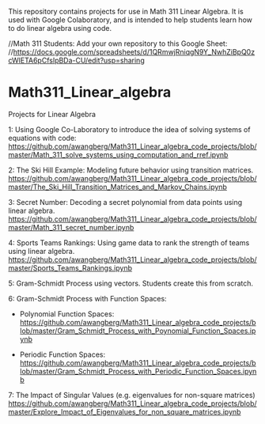 This repository contains projects for use in Math 311 Linear Algebra. It is used with Google Colaboratory, and is intended to help students learn how to do linear algebra using code.

//Math 311 Students:  Add your own repository to this Google Sheet:
//https://docs.google.com/spreadsheets/d/1QRmwjRniqgN9Y_NwhZiBpQ0zcWlETA6pCfsIpBDa-CU/edit?usp=sharing


# Math311_Linear_algebra
Projects for Linear Algebra

1:  Using Google Co-Laboratory to introduce the idea of solving systems of equations with code:
https://github.com/awangberg/Math311_Linear_algebra_code_projects/blob/master/Math_311_solve_systems_using_computation_and_rref.ipynb

2:  The Ski Hill Example:  Modeling future behavior using transition matrices.  
https://github.com/awangberg/Math311_Linear_algebra_code_projects/blob/master/The_Ski_Hill_Transition_Matrices_and_Markov_Chains.ipynb

3:  Secret Number:  Decoding a secret polynomial from data points using linear algebra.
https://github.com/awangberg/Math311_Linear_algebra_code_projects/blob/master/Math_311_secret_number.ipynb

4:  Sports Teams Rankings:  Using game data to rank the strength of teams using linear algebra.
https://github.com/awangberg/Math311_Linear_algebra_code_projects/blob/master/Sports_Teams_Rankings.ipynb

5:  Gram-Schmidt Process using vectors.  Students create this from scratch.

6:  Gram-Schmidt Process with Function Spaces:
  * Polynomial Function Spaces:
https://github.com/awangberg/Math311_Linear_algebra_code_projects/blob/master/Gram_Schmidt_Process_with_Poynomial_Function_Spaces.ipynb

  * Periodic Function Spaces:
https://github.com/awangberg/Math311_Linear_algebra_code_projects/blob/master/Gram_Schmidt_Process_with_Periodic_Function_Spaces.ipynb

7: The Impact of Singular Values (e.g. eigenvalues for non-square matrices)
https://github.com/awangberg/Math311_Linear_algebra_code_projects/blob/master/Explore_Impact_of_Eigenvalues_for_non_square_matrices.ipynb
